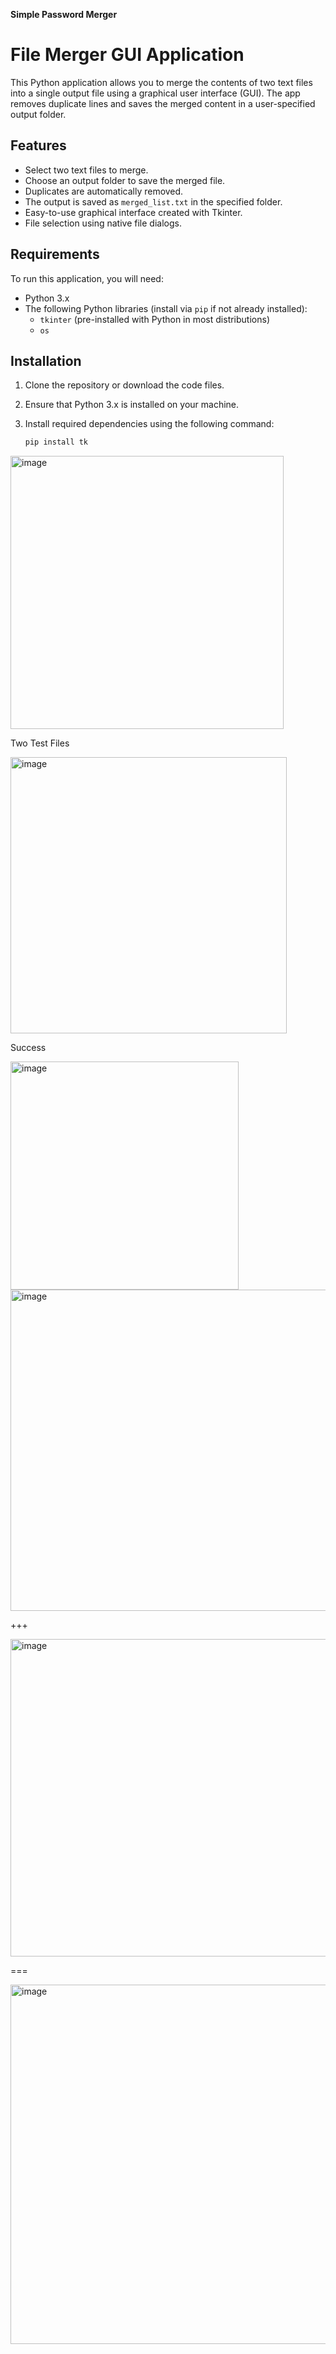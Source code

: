 **Simple Password Merger**

# File Merger GUI Application

This Python application allows you to merge the contents of two text files into a single output file using a graphical user interface (GUI). The app removes duplicate lines and saves the merged content in a user-specified output folder.

## Features

- Select two text files to merge.
- Choose an output folder to save the merged file.
- Duplicates are automatically removed.
- The output is saved as `merged_list.txt` in the specified folder.
- Easy-to-use graphical interface created with Tkinter.
- File selection using native file dialogs.

## Requirements

To run this application, you will need:

- Python 3.x
- The following Python libraries (install via `pip` if not already installed):
  - `tkinter` (pre-installed with Python in most distributions)
  - `os`

## Installation

1. Clone the repository or download the code files.
2. Ensure that Python 3.x is installed on your machine.
3. Install required dependencies using the following command:

   ```bash
   pip install tk


<img width="437" alt="image" src="https://github.com/user-attachments/assets/3635b1e7-17d3-4c93-b276-47119bced8b4">



Two Test Files

<img width="442" alt="image" src="https://github.com/user-attachments/assets/0bbfb613-aeae-4f74-b1da-992b3f93336b">

Success


<img width="365" alt="image" src="https://github.com/user-attachments/assets/30cb1420-3103-4f59-86c4-74e5ac4813ba">









<img width="514" alt="image" src="https://github.com/user-attachments/assets/106a054d-b389-4f7e-960b-3660c653e3e0">



+++


<img width="508" alt="image" src="https://github.com/user-attachments/assets/5e33dafc-a6d9-482d-932b-3ea0da064968">




===

<img width="575" alt="image" src="https://github.com/user-attachments/assets/37a8b288-72e4-4886-afdb-2b6f8c3fdad2">





